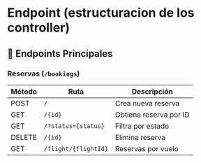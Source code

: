# Endpoint (estructuracion de los controller)

## 🚀 Endpoints Principales

### Reservas (`/bookings`)
| Método | Ruta                              | Descripción                     |
|--------|-----------------------------------|---------------------------------|
| POST   | `/`                               | Crea nueva reserva              |
| GET    | `/{id}`                           | Obtiene reserva por ID          |
| GET    | `/?status={status}`               | Filtra por estado               |
| DELETE | `/{id}`                           | Elimina reserva                 |
| GET    | `/flight/{flightId}`              | Reservas por vuelo              |



